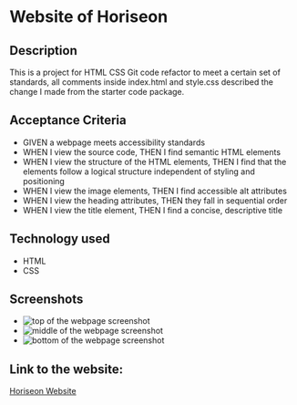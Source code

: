 # Website of Horiseon

## Description

This is a project for HTML CSS Git code refactor to meet a certain set of standards, all comments inside index.html and style.css described the change I made from the starter code package.  


## Acceptance Criteria

- GIVEN a webpage meets accessibility standards
- WHEN I view the source code, THEN I find semantic HTML elements
- WHEN I view the structure of the HTML elements, THEN I find that the elements follow a logical structure independent of styling and positioning
- WHEN I view the image elements, THEN I find accessible alt attributes
- WHEN I view the heading attributes, THEN they fall in sequential order
- WHEN I view the title element, THEN I find a concise, descriptive title


## Technology used
- HTML
- CSS



## Screenshots

- ![top of the webpage screenshot](https://user-images.githubusercontent.com/112605297/197070544-373513fe-45f9-4cb9-b840-50d2a0349ea2.png)
- ![middle of the webpage screenshot](https://user-images.githubusercontent.com/112605297/197070525-02499140-7a97-4e86-93fb-3c834dc87feb.png)
- ![bottom of the webpage screenshot](https://user-images.githubusercontent.com/112605297/197070508-51fe51d8-bb1c-4f71-9d7b-117e7fccee8f.png)


## Link to the website:
 [Horiseon Website](https://mxu4321.github.io/bootcamp-module1-challenge/)

